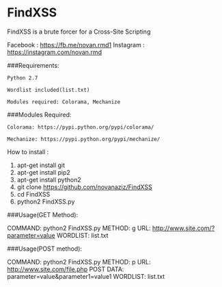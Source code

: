 # FindXSS
FindXSS is a brute forcer for a Cross-Site Scripting

Facebook : https://fb.me/novan.rmd1
Instagram : https://instagram.com/novan.rmd

###Requirements:

    Python 2.7

    Wordlist included(list.txt)

    Modules required: Colorama, Mechanize

###Modules Required:

    Colorama: https://pypi.python.org/pypi/colorama/

    Mechanize: https://pypi.python.org/pypi/mechanize/


How to install :

1. apt-get install git
2. apt-get install pip2
3. apt-get install python2
4. git clone https://github.com/novanaziz/FindXSS
5. cd FindXSS
6. python2 FindXSS.py

###Usage(GET Method):

COMMAND:  python2 FindXSS.py
METHOD:   g
URL:      http://www.site.com/?parameter=value
WORDLIST: list.txt

###Usage(POST method):

COMMAND:   python2 FindXSS.py
METHOD:    p
URL:       http://www.site.com/file.php
POST DATA: parameter=value&parameter1=value1
WORDLIST:  list.txt

